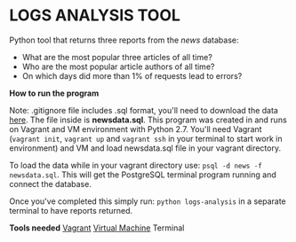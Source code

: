 # LOGS ANALYSIS TOOL

Python tool that returns three reports from the _news_ database:

- What are the most popular three articles of all time?
- Who are the most popular article authors of all time?
- On which days did more than 1% of requests lead to errors?

**How to run the program**

Note: .gitignore file includes .sql format, you'll need to download the data [here](https://d17h27t6h515a5.cloudfront.net/topher/2016/August/57b5f748_newsdata/newsdata.zip). The file inside is **newsdata.sql**.
This program was created in and runs on Vagrant and VM environment with Python 2.7. You'll need Vagrant (`vagrant init`, `vagrant up` and `vagrant ssh` in your terminal to start work in environment) and VM and load newsdata.sql file in your vagrant directory.

To load the data while in your vagrant directory use: `psql -d news -f newsdata.sql`. This will get the PostgreSQL terminal program running and connect the database.

Once you've completed this simply run: `python logs-analysis` in a separate terminal to have reports returned.

**Tools needed**
[Vagrant](https://www.vagrantup.com/)
[Virtual Machine](https://www.virtualbox.org/)
Terminal
